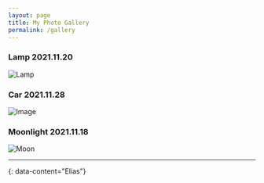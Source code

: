 ```yaml
---
layout: page
title: My Photo Gallery
permalink: /gallery
---
```

### Lamp 2021.11.20
![Lamp](../assets/img/testlogo.png)
### Car 2021.11.28
![Image](../assets/img/car.jpg)
### Moonlight 2021.11.18
![Moon](../assets/img/maininage.jpg)

---
{: data-content="Elias"}
